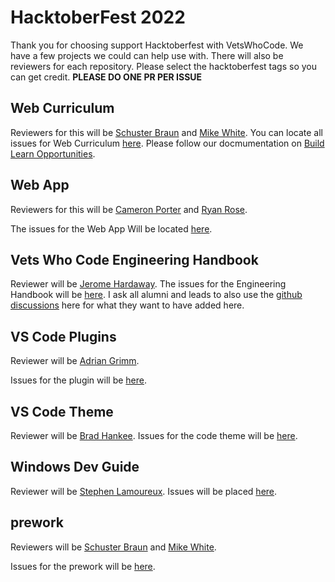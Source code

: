 # HacktoberFest 2022

Thank you for choosing support Hacktoberfest with VetsWhoCode. We have a few projects we could can help use with. There will also be reviewers for each repository. Please select the hacktoberfest tags so you can get credit. **PLEASE DO ONE PR PER ISSUE**

## Web Curriculum
Reviewers for this will be [Schuster Braun](https://github.com/axecopfire) and [Mike White](https://github.com/myquite).
You can locate all issues for Web Curriculum [here](https://github.com/Vets-Who-Code/web-curriculum/labels/hacktoberfest).
Please follow our docmumentation on [Build Learn Opportunities](https://github.com/Vets-Who-Code/course-development-guide#build-learning-activities).

## Web App
Reviewers for this will be [Cameron Porter](https://github.com/Cameron-Porter) and [Ryan Rose](https://github.com/rmrose78).

The issues for the Web App Will be located [here](https://github.com/Vets-Who-Code/vets-who-code-app/labels/hacktoberfest).

## Vets Who Code Engineering Handbook
Reviewer will be [Jerome Hardaway](https://github.com/jeromehardaway).
The issues for the Engineering Handbook will be [here](https://github.com/Vets-Who-Code/Vets-Who-Code/labels/hacktoberfest). I ask all alumni and leads to also use the [github discussions](https://github.com/Vets-Who-Code/Vets-Who-Code/discussions) here for what they want to have added here.

## VS Code Plugins
Reviewer will be [Adrian Grimm](https://github.com/usmcamgrimm).

Issues for the plugin will be [here](https://github.com/Vets-Who-Code/vetswhocode-extension-pack/labels/hacktoberfest).

## VS Code Theme
Reviewer will be [Brad Hankee](https://github.com/bhankee).
Issues for the code theme will be [here](https://github.com/Vets-Who-Code/vetswhocode-vs-code-theme/labels/hacktoberfest).
## Windows Dev Guide
Reviewer will be [Stephen Lamoureux]().
Issues will be placed [here](https://github.com/Vets-Who-Code/windows-dev-guide/labels/hacktoberfest).
## prework

Reviewers will be [Schuster Braun](https://github.com/axecopfire) and [Mike White](https://github.com/myquite).

Issues for the prework will be [here](https://github.com/Vets-Who-Code/Prework/labels/hacktoberfest).
